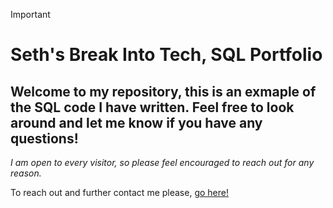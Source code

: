 > [!IMPORTANT]
> 
>
> # Seth's Break Into Tech, SQL Portfolio
>
> ## Welcome to my repository, this is an exmaple of the SQL code I have written. Feel free to look around and let me know if you have any questions!
>
> *I am open to every visitor, so please feel encouraged to reach out for any reason.*
> 
> To reach out and further contact me please, [go here!](https://www.linkedin.com/in/seth-thompson2001/)
> ### 
